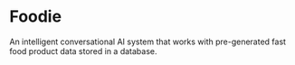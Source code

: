 # Foodie
An intelligent conversational AI system that works with pre-generated fast food product data stored in a database.
